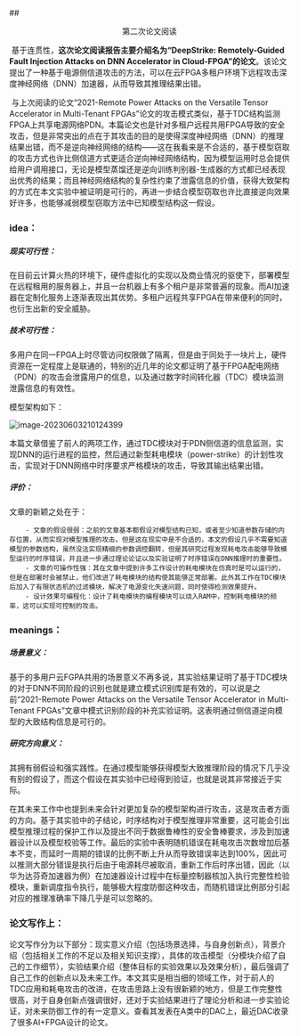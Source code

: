 ##<center>第二次论文阅读</center>

​		基于连贯性，**这次论文阅读报告主要介绍名为“DeepStrike: Remotely-Guided Fault Injection Attacks on DNN Accelerator in Cloud-FPGA”的论文**。该论文提出了一种基于电源侧信道攻击的方法，可以在云FPGA多租户环境下远程攻击深度神经网络（DNN）加速器，从而导致其推理结果出错。

​		与上次阅读的论文“2021-Remote Power Attacks on the Versatile Tensor Accelerator in Multi-Tenant FPGAs”论文的攻击模式类似，基于TDC结构监测FPGA上共享电源网络PDN。本篇论文也是针对多租户远程共用FPGA导致的安全攻击，但是非常突出的点在于其攻击的目的是使得深度神经网络（DNN）的推理结果出错，而不是逆向神经网络的结构——这在我看来是不合适的，基于模型窃取的攻击方式也许比侧信道方式更适合逆向神经网络结构，因为模型运用时总会提供给用户调用接口，无论是模型蒸馏还是逆向训练判别器-生成器的方式都已经表现出优秀的结果；而且神经网络结构的复杂性约束了泄露信息的价值，获得大致架构的方式在本文实验中被证明是可行的，再进一步结合模型窃取也许比直接逆向效果好许多，也能够减弱模型窃取方法中已知模型结构这一假设。

### idea：

##### 现实可行性：

​		在目前云计算火热的环境下，硬件虚拟化的实现以及商业情况的驱使下，部署模型在远程租用的服务器上，并且一台机器上有多个租户是非常普遍的现象。而AI加速器在定制化服务上逐渐表现出其优势。多租户远程共享FPGA在带来便利的同时，也衍生出新的安全威胁。

##### 技术可行性：

​		多用户在同一FPGA上时尽管访问权限做了隔离，但是由于同处于一块片上，硬件资源在一定程度上是联通的，特别的近几年的论文都证明了基于FPGA配电网络（PDN）的攻击会泄露用户的信息，以及通过数字时间转化器（TDC）模块监测泄露信息的有效性。

<div STYLE="page-break-after: always;"></div>

模型架构如下：

![image-20230603210124399](C:\Users\scuri\AppData\Roaming\Typora\typora-user-images\image-20230603210124399.png)

本篇文章借鉴了前人的两项工作，通过TDC模块对于PDN侧信道的信息监测，实现DNN的运行进程的监控，然后通过新型耗电模块（power-strike）的计划性攻击，实现对于DNN网络中时序要求严格模块的攻击，导致其输出结果出错。

##### 评价：

文章的新颖之处在于：

		- 文章的假设很弱：之前的文章基本都假设对模型结构已知，或者至少知道参数存储的内存位置，从而实现对模型推理的攻击。但是这在现实中是不合适的，本文的假设几乎不需要知道模型的参数结构，虽然没法实现精细的参数调控翻转，但是其研究过程发现耗电攻击能够导致模型运行的时序错误，并且进一步通过理论论证以及实验证明了时序错误在DNN推理时的重要性。
		- 文章的可操作性强：其在文章中提到许多工作设计的耗电模块在仿真时是可以运行的，但是在部署时会被禁止，他们改进了耗电模块的结构使其能够正常部署。此外其工作在TDC模块后加入了有限状态机的过滤模块，解决了电源变化失速问题，同时使得检测效果提升。
		- 设计效果可编程化：设计了耗电模块的编程模块可以烧入RAM中，控制耗电模块的频率，这可以实现可控制的攻击。

### meanings：

##### 场景意义：

​		基于的多用户云FGPA共用的场景意义不再多说，其实验结果证明了基于TDC模块的对于DNN不同阶段的识别也就是建立模式识别库是有效的，可以说是之前“2021-Remote Power Attacks on the Versatile Tensor Accelerator in Multi-Tenant FPGAs”文章中模式识别阶段的补充实验证明。这表明通过侧信道逆向模型的大致结构信息是可行的。

##### 研究方向意义：

​		其拥有弱假设和强实践性。在通过模型能够获得模型大致推理阶段的情况下几乎没有别的假设了，而这个假设在其实验中已经得到验证，也就是说其非常接近于实际。

​		在其未来工作中也提到未来会针对更加复杂的模型架构进行攻击，这是攻击者方面的方向。基于其实验中的子结论，时序结构对于模型推理非常重要，这可能会引出模型推理过程的保护工作以及提出不同于数据鲁棒性的安全鲁棒要求，涉及到加速器设计以及模型校验等工作。最后的实验中表明随机错误在耗电攻击次数增加后基本不变，而延时一周期的错误的比例不断上升从而导致错误率达到100%，因此可以推测大部分错误是执行后由于电源耗尽被取消，重新工作后时序出错，因此（以华为达芬奇加速器为例）在加速器设计过程中在标量控制器核加入执行完整性检验模块，重新调度指令执行，能够极大程度防御这种攻击，而随机错误比例部分引起对应的推理准确率下降几乎是可以忽略的。

### 论文写作上：

​		论文写作分为以下部分：现实意义介绍（包括场景选择，与自身创新点），背景介绍（包括相关工作的不足以及相关知识支撑），具体的攻击模型（分模块介绍了自己的工作细节），实验结果介绍（整体目标的实验效果以及效果分析），最后强调了自己工作的创新点以及未来工作。本文其实是相当细的领域工作，对于前人的TDC应用和耗电攻击的改进，在攻击思路上没有很新颖的地方，但是工作完整性很高，对于自身创新点强调很好，还对于实验结果进行了理论分析和进一步实验论证，对未来防御工作的有一定意义。查看其发表在A类中的DAC上，最近DAC收录了很多AI+FPGA设计的论文。